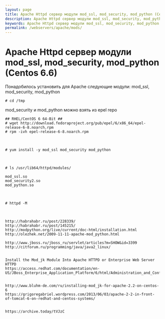 ```yaml
---
layout: page
title: Apache Httpd сервер модули mod_ssl, mod_security, mod_python (Centos 6.6)
description: Apache Httpd сервер модули mod_ssl, mod_security, mod_python (Centos 6.6)
keywords: Apache Httpd сервер модули mod_ssl, mod_security, mod_python (Centos 6.6)
permalink: /webservers/apache/mods/
---
```


# Apache Httpd сервер модули mod_ssl, mod_security, mod_python (Centos 6.6)

Понадобилось установить для Apache следующие модули: mod_ssl, mod_security, mod_python

    # cd /tmp

mod_security и mod_python можно взять из epel repo

    ## RHEL/CentOS 6 64-Bit ##
    # wget http://download.fedoraproject.org/pub/epel/6/x86_64/epel-release-6-8.noarch.rpm
    # rpm -ivh epel-release-6-8.noarch.rpm

<br/>

    # yum install -y mod_ssl mod_security mod_python

<br/>

    # ls /usr/lib64/httpd/modules/

    mod_ssl.so
    mod_security2.so
    mod_python.so

<br/>

    # httpd -M

<br/>

    http://habrahabr.ru/post/228339/
    http://habrahabr.ru/post/145215/
    http://modpython.org/live/current/doc-html/installation.html
    http://olezhek.net/2009-11-11-apache-mod_python.html

    http://www.jboss.ru/jboss_ru/servlet/articles?m=SHOW&id=3399
    http://citforum.ru/programming/java/java2_linux/


    Install the Mod_jk Module Into Apache HTTPD or Enterprise Web Server HTTPD
    https://access.redhat.com/documentation/en-US/JBoss_Enterprise_Application_Platform/6/html/Administration_and_Configuration_Guide/Install_the_Mod_jk_Module_Into_Apache_HTTPD_or_Enterprise_Web_Server_HTTPD1.html


    http://www.bluhm-de.com/ru/installing-mod_jk-for-apache-2.2-on-centos-6
    https://grigoregabriel.wordpress.com/2013/06/03/apache-2-2-in-front-of-tomcat-6-on-redhat-and-centos-systems/


    https://archive.today/tVJzC
